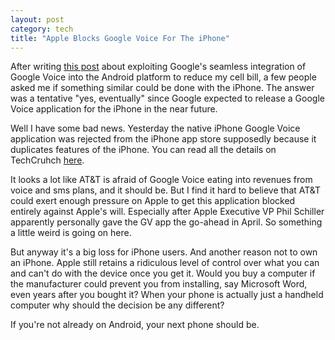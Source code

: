 ```yaml
---
layout: post
category: tech
title: "Apple Blocks Google Voice For The iPhone"
---
```


After writing [this post][1] about exploiting Google's seamless integration of Google Voice into the Android platform
to reduce my cell bill, a few people asked me if something similar could be done
with the iPhone. The answer was a tentative "yes, eventually" since Google expected to release
a Google Voice application for the iPhone in the near future.

Well I have some bad news. Yesterday the native iPhone Google Voice application was rejected from the iPhone app
store supposedly because it duplicates features of the iPhone. You can read all the details on TechCruhch
[here][2].

It looks a lot like AT&T is afraid of Google Voice eating into revenues from voice and sms plans,
and it should be. But I find it hard to believe that AT&T could exert enough pressure on Apple to
get this application blocked entirely against Apple's will. Especially after Apple Executive VP
Phil Schiller apparently personally gave the GV app the go-ahead in April. So something a little weird
is going on here.

But anyway it's a big loss for iPhone users. And another reason not to own an iPhone. Apple still retains
a ridiculous level of control over what you can and can't do with the device once you get it. Would you buy
a computer if the manufacturer could prevent you from installing, say Microsoft Word, even years after
you bought it? When your phone is actually just a handheld computer why should the decision be any different?

If you're not already on Android, your next phone should be.

[1]:/tech/2009/07/19/android-plus-google-voice-equals-(almost)-free-mobile-plan.html
[2]:http://www.techcrunch.com/2009/07/27/apple-is-growing-rotten-to-the-core-and-its-likely-atts-fault/
